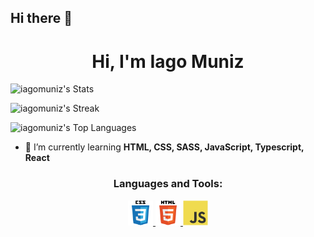 ## Hi there 👋

<!--
**iagomuniz/iagomuniz** is a ✨ _special_ ✨ repository because its `README.md` (this file) appears on your GitHub profile.

Here are some ideas to get you started:

- 🔭 I’m currently working on ...
- 🌱 I’m currently learning ...
- 👯 I’m looking to collaborate on ...
- 🤔 I’m looking for help with ...
- 💬 Ask me about ...
- 📫 How to reach me: ...
- 😄 Pronouns: ...
- ⚡ Fun fact: ...
-->
<h1 align="center">Hi, I'm Iago Muniz</h1>

<div display = "flex" justify-content= "center">
  
  ![iagomuniz's Stats](https://github-readme-stats.vercel.app/api?username=iagomuniz&theme=vue-dark&show_icons=true&hide_border=false&count_private=true)
  
  ![iagomuniz's Streak](https://github-readme-streak-stats.herokuapp.com/?user=iagomuniz&theme=vue-dark&hide_border=true)

  ![iagomuniz's Top Languages](https://github-readme-stats.vercel.app/api/top-langs/?username=iagomuniz&theme=vue-dark&show_icons=true&hide_border=true&layout=compact)
  
</div>

- 🌱 I’m currently learning **HTML, CSS, SASS, JavaScript, Typescript, React**

<h3 align="center">Languages and Tools:</h3>
<p align="center">
  <a href="https://www.w3schools.com/css/" target="_blank" rel="noreferrer">
    <img src="https://raw.githubusercontent.com/devicons/devicon/master/icons/css3/css3-original-wordmark.svg" alt="css3" width="40" height="40"/>
  </a> 
  <a href="https://www.w3.org/html/" target="_blank" rel="noreferrer"> 
    <img src="https://raw.githubusercontent.com/devicons/devicon/master/icons/html5/html5-original-wordmark.svg" alt="html5" width="40" height="40"/>
  </a>
  <a href="https://developer.mozilla.org/en-US/docs/Web/JavaScript" target="_blank" rel="noreferrer">
    <img src="https://raw.githubusercontent.com/devicons/devicon/master/icons/javascript/javascript-original.svg" alt="javascript" width="40" height="40"/>
  </a>
</p>

